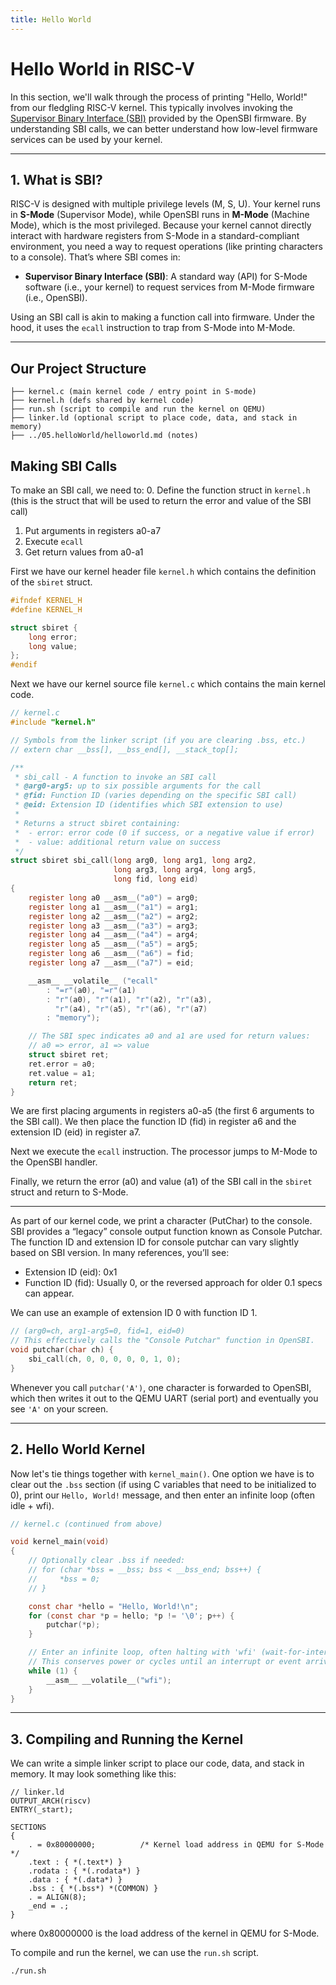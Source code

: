 ```yaml
---
title: Hello World
---
```


# Hello World in RISC-V

In this section, we'll walk through the process of printing "Hello, World!" from our fledgling RISC-V kernel. This typically involves invoking the [Supervisor Binary Interface (SBI)](https://github.com/riscv-non-isa/riscv-sbi-doc) provided by the OpenSBI firmware. By understanding SBI calls, we can better understand how low-level firmware services can be used by your kernel.

---

## 1. What is SBI?

RISC-V is designed with multiple privilege levels (M, S, U). Your kernel runs in **S-Mode** (Supervisor Mode), while OpenSBI runs in **M-Mode** (Machine Mode), which is the most privileged. Because your kernel cannot directly interact with hardware registers from S-Mode in a standard-compliant environment, you need a way to request operations (like printing characters to a console). That’s where SBI comes in:

- **Supervisor Binary Interface (SBI)**: A standard way (API) for S-Mode software (i.e., your kernel) to request services from M-Mode firmware (i.e., OpenSBI).

Using an SBI call is akin to making a function call into firmware. Under the hood, it uses the `ecall` instruction to trap from S-Mode into M-Mode.

---

## Our Project Structure

```
├── kernel.c (main kernel code / entry point in S-mode)
├── kernel.h (defs shared by kernel code)
├── run.sh (script to compile and run the kernel on QEMU)
├── linker.ld (optional script to place code, data, and stack in memory)
├── ../05.helloWorld/helloworld.md (notes)
```

## Making SBI Calls

To make an SBI call, we need to:
0. Define the function struct in `kernel.h` (this is the struct that will be used to return the error and value of the SBI call)
1. Put arguments in registers a0-a7
2. Execute `ecall`
3. Get return values from a0-a1

First we have our kernel header file `kernel.h` which contains the definition of the `sbiret` struct.

```c
#ifndef KERNEL_H
#define KERNEL_H

struct sbiret {
    long error;
    long value;
};
#endif
```

Next we have our kernel source file `kernel.c` which contains the main kernel code.

```c
// kernel.c
#include "kernel.h"

// Symbols from the linker script (if you are clearing .bss, etc.)
// extern char __bss[], __bss_end[], __stack_top[];

/**
 * sbi_call - A function to invoke an SBI call
 * @arg0-arg5: up to six possible arguments for the call
 * @fid: Function ID (varies depending on the specific SBI call)
 * @eid: Extension ID (identifies which SBI extension to use)
 *
 * Returns a struct sbiret containing:
 *  - error: error code (0 if success, or a negative value if error)
 *  - value: additional return value on success
 */
struct sbiret sbi_call(long arg0, long arg1, long arg2,
                       long arg3, long arg4, long arg5,
                       long fid, long eid)
{
    register long a0 __asm__("a0") = arg0;
    register long a1 __asm__("a1") = arg1;
    register long a2 __asm__("a2") = arg2;
    register long a3 __asm__("a3") = arg3;
    register long a4 __asm__("a4") = arg4;
    register long a5 __asm__("a5") = arg5;
    register long a6 __asm__("a6") = fid;
    register long a7 __asm__("a7") = eid;

    __asm__ __volatile__ ("ecall"
        : "=r"(a0), "=r"(a1)
        : "r"(a0), "r"(a1), "r"(a2), "r"(a3),
          "r"(a4), "r"(a5), "r"(a6), "r"(a7)
        : "memory");

    // The SBI spec indicates a0 and a1 are used for return values:
    // a0 => error, a1 => value
    struct sbiret ret;
    ret.error = a0;
    ret.value = a1;
    return ret;
}
```

We are first placing arguments in registers a0-a5 (the first 6 arguments to the SBI call). We then place the function ID (fid) in register a6 and the extension ID (eid) in register a7.

Next we execute the `ecall` instruction. The processor jumps to M-Mode to the OpenSBI handler.

Finally, we return the error (a0) and value (a1) of the SBI call in the `sbiret` struct and return to S-Mode.

---

As part of our kernel code, we print a character (PutChar) to the console. SBI provides a “legacy” console output function known as Console Putchar. The function ID and extension ID for console putchar can vary slightly based on SBI version. In many references, you’ll see:

- Extension ID (eid): 0x1
- Function ID (fid): Usually 0, or the reversed approach for older 0.1 specs can appear.

We can use an example of extension ID 0 with function ID 1.

```c
// (arg0=ch, arg1-arg5=0, fid=1, eid=0)
// This effectively calls the "Console Putchar" function in OpenSBI.
void putchar(char ch) {
    sbi_call(ch, 0, 0, 0, 0, 0, 1, 0);
}
```

Whenever you call `putchar('A')`, one character is forwarded to OpenSBI, which then writes it out to the QEMU UART (serial port) and eventually you see `'A'` on your screen.

---

## 2. Hello World Kernel

Now let's tie things together with `kernel_main()`. One option we have is to clear out the `.bss` section (if using C variables that need to be initialized to 0), print our `Hello, World!` message, and then enter an infinite loop (often idle + wfi).

```c
// kernel.c (continued from above)

void kernel_main(void)
{
    // Optionally clear .bss if needed:
    // for (char *bss = __bss; bss < __bss_end; bss++) {
    //     *bss = 0;
    // }

    const char *hello = "Hello, World!\n";
    for (const char *p = hello; *p != '\0'; p++) {
        putchar(*p);
    }

    // Enter an infinite loop, often halting with 'wfi' (wait-for-interrupt).
    // This conserves power or cycles until an interrupt or event arrives.
    while (1) {
        __asm__ __volatile__("wfi");
    }
}
```

---

## 3. Compiling and Running the Kernel

We can write a simple linker script to place our code, data, and stack in memory. It may look something like this:

```ld
// linker.ld
OUTPUT_ARCH(riscv)
ENTRY(_start);

SECTIONS
{
    . = 0x80000000;          /* Kernel load address in QEMU for S-Mode */
    .text : { *(.text*) }
    .rodata : { *(.rodata*) }
    .data : { *(.data*) }
    .bss : { *(.bss*) *(COMMON) }
    . = ALIGN(8);
    _end = .;
}
```

where 0x80000000 is the load address of the kernel in QEMU for S-Mode.

To compile and run the kernel, we can use the `run.sh` script.

```bash
./run.sh
```
